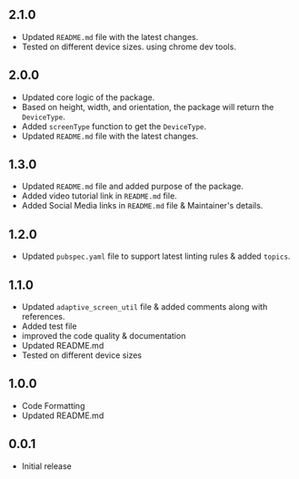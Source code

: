 ## 2.1.0
- Updated `README.md` file with the latest changes.
- Tested on different device sizes. using chrome dev tools.

## 2.0.0

- Updated core logic of the package.
- Based on height, width, and orientation, the package will return the `DeviceType`.
- Added `screenType` function to get the `DeviceType`.
- Updated `README.md` file with the latest changes.

## 1.3.0

- Updated `README.md` file and added purpose of the package.
- Added video tutorial link in `README.md` file.
- Added Social Media links in `README.md` file & Maintainer's details.

## 1.2.0

- Updated `pubspec.yaml` file to support latest linting rules & added `topics`.

## 1.1.0

- Updated `adaptive_screen_util` file & added comments along with references.
- Added test file
- improved the code quality & documentation
- Updated README.md
- Tested on different device sizes

## 1.0.0

- Code Formatting
- Updated README.md

## 0.0.1

- Initial release
